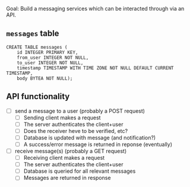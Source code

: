 Goal: Build a messaging services which can be interacted through via an API.

`messages` table
----------------
```
CREATE TABLE messages (
    id INTEGER PRIMARY KEY,
    from_user INTEGER NOT NULL,
    to_user INTEGER NOT NULL,
    timestamp TIMESTAMP WITH TIME ZONE NOT NULL DEFAULT CURRENT TIMESTAMP,
    body BYTEA NOT NULL);
```

API functionality
-----------------
- [ ] send a message to a user (probably a POST request)
  - [ ] Sending client makes a request
  - [ ] The server authenticates the client+user
  - [ ] Does the receiver heve to be verified, etc?
  - [ ] Database is updated with message (and notification?)
  - [ ] A success/error message is returned in reponse (eventually)
- [ ] receive message(s) (probably a GET request)
  - [ ] Receiving client makes a request
  - [ ] The server authenticates the client+user
  - [ ] Database is queried for all relevant messages
  - [ ] Messages are returned in response
